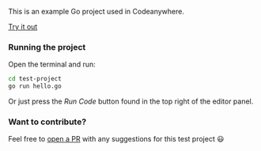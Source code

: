 This is an example Go project used in Codeanywhere.

[Try it out](https://app.codeanywhere.com/workspace/create#https://github.com/Codeanywhere-Templates/go)

### Running the project

Open the terminal and run:
```sh
cd test-project
go run hello.go
```
Or just press the *Run Code* button found in the top right of the editor panel.
### Want to contribute?

Feel free to [open a PR](https://github.com/Codeanywhere-Templates/go) with any suggestions for this test project 😃 